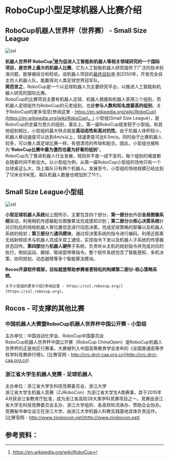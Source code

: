 # RoboCup小型足球机器人比赛介绍

## RoboCup机器人世界杯（世界赛） - Small Size League

![ssl](https://ssl.robocup.org/wp-content/uploads/2021/12/20160629-DSCF0217_1.jpg)

**机器人世界杯 RoboCup[^robocup_wiki]**是为促进人工智能和机器人等相关领域研究的一个国际项目，是**世界上最大的机器人比赛**。它为人工智能机器人研究提供了广泛的技术标准问题，能够被综合和检验。该机器人项目的[最终目标](https://www.robocup.org/objective)是:到2050年，开发完全自主仿人机器人队，能赢得对人类足球世界冠军队。 \
**简而言之**，RoboCup是一个以足球机器人为主要研究平台，以推进人工智能和机器人研究的国际比赛。\
RoboCup的比赛项目主要有机器人足球、机器人救援和机器人家用三个组别，而机器人足球组作为RoboCup的元老组别，也是**参与人数和知名度最高的组别**。关于RoboCup的更多信息[参阅这里 - https://en.wikipedia.org/wiki/RoboCup](https://en.wikipedia.org/wiki/RoboCup)。\
小型组(Small Size League），是RoboCup历史最为悠久的组别，事实上，第一届RoboCup就发轫于小型组。和其他组别相比，小型组的最大特点就是**高动态性和高对抗性**。由于机器人体积较小，机器人移动速度可以达到4m/s以上，球速更是可达6.5m/s。同时由于比赛机器人较多，可以像人类足球比赛一样，有很漂亮的传球和配合。因此，小型组也被称为“**RoboCup比赛中最为激烈也最为好看的组别**”。\
RoboCup为了推进机器人行业发展，规则并不是一成不变的，每个组别的难度都会随着时间不断加大。以小型组为例，从第一届RoboCup小型组的场地只有一个台球桌这么大，场上每队只有两个机器人。发展至今，小型组的场地规模已经达到了12米长9米宽，每队机器人数量也增加到了11个。

## Small Size League小型组

![ssl](https://ssl.robocup.org/wp-content/uploads/2019/02/Ssl_dataflow.png)

**小型足球机器人系统**如上图所示，主要包含四个部分，**第一部分**由外部**全局图像系统**驱动，利用相机传感器配合图像算法完成感知识别；**第二部分**由**核心决策系统**针对识别后的场地机器人等位置信息进行动态决策，完成足球策略的部署以及机器人系统的规划；**第三部分**为**通讯模块**，通过将决策系统的指令进行编码，利用近距离无线射频技术与机器人完成半双工通信，实现指令下发以及机器人子系统的传感器状态回传。**第四部分**为**机器人硬件**子系统，负责听从主机的规划指令并完成对应的执行，例如运动、踢球、吸球盘带等指令。整个软件系统包含了智能感知、多机决策、协同规划、动态避障等多个智能算法模块。

**Rocos开源软件框架，目标就是帮助参赛者更轻松的构建第二部分-核心策略系统**。

```{note}
关于小型组的更多介绍[参阅这里 - https://ssl.robocup.org/](https://ssl.robocup.org)。

```

## Rocos - 可支撑的其他比赛

### 中国机器人大赛暨RoboCup机器人世界杯中国公开赛 - 小型组

主办单位：中国自动化学会、RoboCup中国委员会 \
RoboCup机器人世界杯中国公开赛（RoboCup ChinaOpen）是RoboCup机器人世界杯的正是地区行赛事。大赛被列入中国高等教育学会发布的《全国普通高等学校学科竞赛排行榜》。[比赛官网 - http://crc.drct-caa.org.cn](http://crc.drct-caa.org.cn)

### 浙江省大学生机器人竞赛 - 足球机器人

主办单位：浙江省大学生科技竞赛委员会、浙江大学 \
浙江省大学生机器人竞赛（ZJRoboCon）为浙江省大学生A类赛事，其于2015年4月获浙江省教育厅批准，成为浙江省高校28大类学科竞赛项目之一。竞赛由浙江省大学生科技竞赛委员会主办、浙江大学组织、各高校轮流承办、赞助企业协办。竞赛秘书单位设立在浙江大学，由浙江大学机器人科教实践基地具体负责运作。[比赛官网 - http://www.zjrobocon.net](http://www.zjrobocon.net)

## 参考资料：
[^robocup_wiki]: https://en.wikipedia.org/wiki/RoboCup